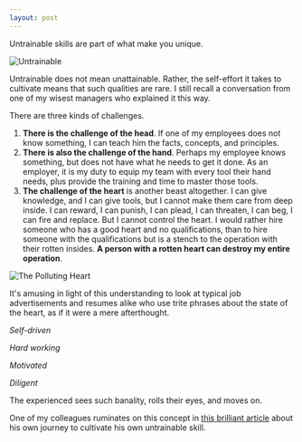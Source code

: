 ```yaml
---
layout: post
---
```


Untrainable skills are part of what make you unique.

![Untrainable](website/assets/img/untrainable.png)

Untrainable does not mean unattainable. Rather, the self-effort it takes to cultivate means that such qualities are rare. I still recall a conversation from one of my wisest managers who explained it this way.

There are three kinds of challenges.

1. **There is the challenge of the head**. If one of my employees does not know something, I can teach him the facts, concepts, and principles.
2. **There is also the challenge of the hand**. Perhaps my employee knows something, but does not have what he needs to get it done. As an employer, it is my duty to equip my team with every tool their hand needs, plus provide the training and time to master those tools.
3. **The challenge of the heart** is another beast altogether. I can give knowledge, and I can give tools, but I cannot make them care from deep inside. I can reward, I can punish, I can plead, I can threaten, I can beg, I can fire and replace. But I cannot control the heart. I would rather hire someone who has a good heart and no qualifications, than to hire someone with the qualifications but is a stench to the operation with their rotten insides. **A person with a rotten heart can destroy my entire operation**.

![The Polluting Heart](website/assets/img/heartpollution.png)

It's amusing in light of this understanding to look at typical job advertisements and resumes alike who use trite phrases about the state of the heart, as if it were a mere afterthought.

*Self-driven*

*Hard working*

*Motivated*

*Diligent*

The experienced sees such banality, rolls their eyes, and moves on.




 One of my colleagues ruminates on this concept in [this brilliant article](https://hunterhansen.net/2018/10/18/the-life-autistic-can-empathy-be-learned/?fbclid=IwAR10vg_xIi0qOd9lQQIQ6basUSsEB0UZnc1IFoUsM3hf_Rp8zkit6N0_PW4) about his own journey to cultivate his own untrainable skill.
